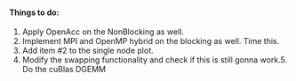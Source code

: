 #### Things to do:
1. Apply OpenAcc on the NonBlocking as well.
2. Implement MPI and OpenMP hybrid on the blocking as well. Time this. 
3. Add item #2 to the single node plot.
4. Modify the swapping functionality and check if this is still gonna work.5. Do the cuBlas DGEMM
